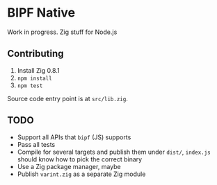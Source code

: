 # BIPF Native

Work in progress. Zig stuff for Node.js

## Contributing

1. Install Zig 0.8.1
1. `npm install`
1. `npm test`

Source code entry point is at `src/lib.zig`.

## TODO

- Support all APIs that `bipf` (JS) supports
- Pass all tests
- Compile for several targets and publish them under `dist/`, `index.js` should know how to pick the correct binary
- Use a Zig package manager, maybe
- Publish `varint.zig` as a separate Zig module
